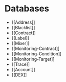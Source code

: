 # Databases

- [[Address]]
- [[Blacklist]]
- [[Contract]]
- [[Label]]
- [[Mixer]]
- [[Monitoring-Contract]]
- [[Monitoring-Condition]]
- [[Monitoring-Target]]
- [[Trace]]
- [[Account]]
- [[DEX]]
